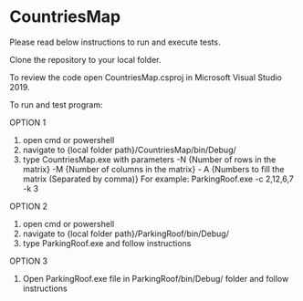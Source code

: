 # CountriesMap

Please read below instructions to run and execute tests.

Clone the repository to your local folder.

To review the code open CountriesMap.csproj in Microsoft Visual Studio 2019.

To run and test program:

OPTION 1
1) open cmd or powershell
2) navigate to {local folder path}/CountriesMap/bin/Debug/
3) type CountriesMap.exe with parameters -N {Number of rows in the matrix} -M {Number of columns in the matrix} - A {Numbers to fill the matrix (Separated by comma)}
For example: ParkingRoof.exe -c 2,12,6,7 -k 3

OPTION 2
1) open cmd or powershell
2) navigate to {local folder path}/ParkingRoof/bin/Debug/ 
3) type ParkingRoof.exe and follow instructions

OPTION 3
1) Open ParkingRoof.exe file in ParkingRoof/bin/Debug/ folder and follow instructions